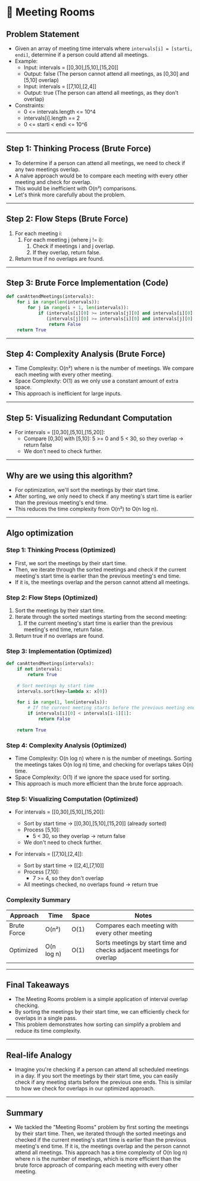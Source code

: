 # 📝 Meeting Rooms

## **Problem Statement**

* Given an array of meeting time intervals where `intervals[i] = [starti, endi]`, determine if a person could attend all meetings.
* Example:
  * Input: intervals = [[0,30],[5,10],[15,20]]
  * Output: false (The person cannot attend all meetings, as [0,30] and [5,10] overlap)
  * Input: intervals = [[7,10],[2,4]]
  * Output: true (The person can attend all meetings, as they don't overlap)
* Constraints:
  * 0 <= intervals.length <= 10^4
  * intervals[i].length == 2
  * 0 <= starti < endi <= 10^6

---

## **Step 1: Thinking Process (Brute Force)**

* To determine if a person can attend all meetings, we need to check if any two meetings overlap.
* A naive approach would be to compare each meeting with every other meeting and check for overlap.
* This would be inefficient with O(n²) comparisons.
* Let's think more carefully about the problem.

---

## **Step 2: Flow Steps (Brute Force)**

1. For each meeting i:
   1. For each meeting j (where j != i):
      1. Check if meetings i and j overlap.
      2. If they overlap, return false.
2. Return true if no overlaps are found.

---

## **Step 3: Brute Force Implementation (Code)**

```python
def canAttendMeetings(intervals):
    for i in range(len(intervals)):
        for j in range(i + 1, len(intervals)):
            if (intervals[i][0] >= intervals[j][0] and intervals[i][0] < intervals[j][1]) or \
               (intervals[j][0] >= intervals[i][0] and intervals[j][0] < intervals[i][1]):
                return False
    return True
```

---

## **Step 4: Complexity Analysis (Brute Force)**

* Time Complexity: O(n²) where n is the number of meetings. We compare each meeting with every other meeting.
* Space Complexity: O(1) as we only use a constant amount of extra space.
* This approach is inefficient for large inputs.

---

## **Step 5: Visualizing Redundant Computation**

* For intervals = [[0,30],[5,10],[15,20]]:
  * Compare [0,30] with [5,10]: 5 >= 0 and 5 < 30, so they overlap -> return false
  * We don't need to check further.

---

## **Why are we using this algorithm?**

* For optimization, we'll sort the meetings by their start time.
* After sorting, we only need to check if any meeting's start time is earlier than the previous meeting's end time.
* This reduces the time complexity from O(n²) to O(n log n).

---

## **Algo optimization**

### **Step 1: Thinking Process (Optimized)**

* First, we sort the meetings by their start time.
* Then, we iterate through the sorted meetings and check if the current meeting's start time is earlier than the previous meeting's end time.
* If it is, the meetings overlap and the person cannot attend all meetings.

### **Step 2: Flow Steps (Optimized)**

1. Sort the meetings by their start time.
2. Iterate through the sorted meetings starting from the second meeting:
   1. If the current meeting's start time is earlier than the previous meeting's end time, return false.
3. Return true if no overlaps are found.

### **Step 3: Implementation (Optimized)**

```python
def canAttendMeetings(intervals):
    if not intervals:
        return True
    
    # Sort meetings by start time
    intervals.sort(key=lambda x: x[0])
    
    for i in range(1, len(intervals)):
        # If the current meeting starts before the previous meeting ends
        if intervals[i][0] < intervals[i-1][1]:
            return False
    
    return True
```

### **Step 4: Complexity Analysis (Optimized)**

* Time Complexity: O(n log n) where n is the number of meetings. Sorting the meetings takes O(n log n) time, and checking for overlaps takes O(n) time.
* Space Complexity: O(1) if we ignore the space used for sorting.
* This approach is much more efficient than the brute force approach.

### **Step 5: Visualizing Computation (Optimized)**

* For intervals = [[0,30],[5,10],[15,20]]:
  * Sort by start time -> [[0,30],[5,10],[15,20]] (already sorted)
  * Process [5,10]:
    * 5 < 30, so they overlap -> return false
  * We don't need to check further.

* For intervals = [[7,10],[2,4]]:
  * Sort by start time -> [[2,4],[7,10]]
  * Process [7,10]:
    * 7 >= 4, so they don't overlap
  * All meetings checked, no overlaps found -> return true

### **Complexity Summary**

| Approach | Time | Space | Notes |
|---|---|---|---|
| Brute Force | O(n²) | O(1) | Compares each meeting with every other meeting |
| Optimized | O(n log n) | O(1) | Sorts meetings by start time and checks adjacent meetings for overlap |

---

## **Final Takeaways**

* The Meeting Rooms problem is a simple application of interval overlap checking.
* By sorting the meetings by their start time, we can efficiently check for overlaps in a single pass.
* This problem demonstrates how sorting can simplify a problem and reduce its time complexity.

---

## **Real-life Analogy**

* Imagine you're checking if a person can attend all scheduled meetings in a day. If you sort the meetings by their start time, you can easily check if any meeting starts before the previous one ends. This is similar to how we check for overlaps in our optimized approach.

---

## **Summary**

* We tackled the "Meeting Rooms" problem by first sorting the meetings by their start time. Then, we iterated through the sorted meetings and checked if the current meeting's start time is earlier than the previous meeting's end time. If it is, the meetings overlap and the person cannot attend all meetings. This approach has a time complexity of O(n log n) where n is the number of meetings, which is more efficient than the brute force approach of comparing each meeting with every other meeting. 